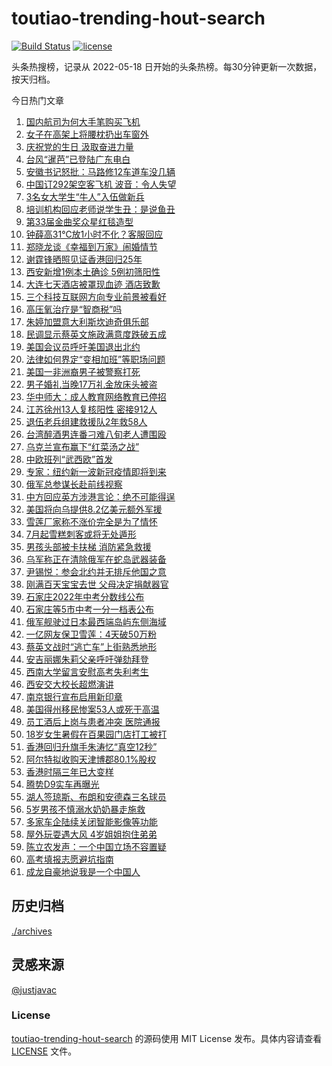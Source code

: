 <!--
 * @Author: WangLiShuai
 * @Date: 2022-05-17 14:08:06
 * @LastEditTime: 2022-05-18 14:51:18
 * @FilePath: \hot-search\toutiao-trending-hout-search\README.md
 * @Description:
-->

# toutiao-trending-hout-search

[![Build Status](https://github.com/justjavac/weibo-trending-hot-search/workflows/ci/badge.svg?branch=master)](https://github.com/wlswang/toutiao-trending-hout-search/actions) [![license](https://img.shields.io/github/license/wlswang/toutiao-trending-hout-search)](https://github.com/wlswang/toutiao-trending-hout-search/blob/master/LICENSE)

头条热搜榜，记录从 2022-05-18 日开始的头条热榜。每30分钟更新一次数据，按天归档。

今日热门文章

<!-- BEGIN -->
  <!-- 最后更新时间 Sun Jul 03 2022 02:39:29 GMT+0800 (China Standard Time) -->
  1. [国内航司为何大手笔购买飞机](https://www.toutiao.com/amos_land_page/?category_name=topic_innerflow&event_type=hot_board&log_pb=%7B%22category_name%22%3A%22topic_innerflow%22%2C%22cluster_type%22%3A%226%22%2C%22enter_from%22%3A%22click_category%22%2C%22entrance_hotspot%22%3A%22outside%22%2C%22event_type%22%3A%22hot_board%22%2C%22hot_board_cluster_id%22%3A%227115435873780367390%22%2C%22hot_board_impr_id%22%3A%2220220703004823010151205073083ACA0D%22%2C%22jump_page%22%3A%22hot_board_page%22%2C%22location%22%3A%22news_hot_card%22%2C%22page_location%22%3A%22hot_board_page%22%2C%22rank%22%3A%221%22%2C%22source%22%3A%22trending_tab%22%2C%22style_id%22%3A%2240132%22%2C%22title%22%3A%22%E5%9B%BD%E5%86%85%E8%88%AA%E5%8F%B8%E4%B8%BA%E4%BD%95%E5%A4%A7%E6%89%8B%E7%AC%94%E8%B4%AD%E4%B9%B0%E9%A3%9E%E6%9C%BA%22%7D&rank=1&style_id=40132&topic_id=7115435873780367390)
1. [女子在高架上将腰枕扔出车窗外](https://www.toutiao.com/amos_land_page/?category_name=topic_innerflow&event_type=hot_board&log_pb=%7B%22category_name%22%3A%22topic_innerflow%22%2C%22cluster_type%22%3A%228%22%2C%22enter_from%22%3A%22click_category%22%2C%22entrance_hotspot%22%3A%22outside%22%2C%22event_type%22%3A%22hot_board%22%2C%22hot_board_cluster_id%22%3A%227115031598130692107%22%2C%22hot_board_impr_id%22%3A%2220220703004823010151205073083ACA0D%22%2C%22jump_page%22%3A%22hot_board_page%22%2C%22location%22%3A%22news_hot_card%22%2C%22page_location%22%3A%22hot_board_page%22%2C%22rank%22%3A%228%22%2C%22source%22%3A%22trending_tab%22%2C%22style_id%22%3A%2240132%22%2C%22title%22%3A%22%E5%A5%B3%E5%AD%90%E5%9C%A8%E9%AB%98%E6%9E%B6%E4%B8%8A%E5%B0%86%E8%85%B0%E6%9E%95%E6%89%94%E5%87%BA%E8%BD%A6%E7%AA%97%E5%A4%96%22%7D&rank=8&style_id=40132&topic_id=7115031598130692107)
1. [庆祝党的生日 汲取奋进力量](https://www.toutiao.com/amos_land_page/?category_name=topic_innerflow&event_type=hot_board&log_pb=%7B%22category_name%22%3A%22topic_innerflow%22%2C%22cluster_type%22%3A%222%22%2C%22enter_from%22%3A%22click_category%22%2C%22entrance_hotspot%22%3A%22outside%22%2C%22event_type%22%3A%22hot_board%22%2C%22hot_board_cluster_id%22%3A%227115070550031990797%22%2C%22hot_board_impr_id%22%3A%2220220703004823010151205073083ACA0D%22%2C%22jump_page%22%3A%22hot_board_page%22%2C%22location%22%3A%22news_hot_card%22%2C%22page_location%22%3A%22hot_board_page%22%2C%22rank%22%3A%223%22%2C%22source%22%3A%22trending_tab%22%2C%22style_id%22%3A%2240132%22%2C%22title%22%3A%22%E5%BA%86%E7%A5%9D%E5%85%9A%E7%9A%84%E7%94%9F%E6%97%A5+%E6%B1%B2%E5%8F%96%E5%A5%8B%E8%BF%9B%E5%8A%9B%E9%87%8F%22%7D&rank=3&style_id=40132&topic_id=7115070550031990797)
1. [台风“暹芭”已登陆广东电白](https://www.toutiao.com/amos_land_page/?category_name=topic_innerflow&event_type=hot_board&log_pb=%7B%22category_name%22%3A%22topic_innerflow%22%2C%22cluster_type%22%3A%229%22%2C%22enter_from%22%3A%22click_category%22%2C%22entrance_hotspot%22%3A%22outside%22%2C%22event_type%22%3A%22hot_board%22%2C%22hot_board_cluster_id%22%3A%227114996712686649355%22%2C%22hot_board_impr_id%22%3A%2220220703004823010151205073083ACA0D%22%2C%22jump_page%22%3A%22hot_board_page%22%2C%22location%22%3A%22news_hot_card%22%2C%22page_location%22%3A%22hot_board_page%22%2C%22rank%22%3A%224%22%2C%22source%22%3A%22trending_tab%22%2C%22style_id%22%3A%2240132%22%2C%22title%22%3A%22%E5%8F%B0%E9%A3%8E%E2%80%9C%E6%9A%B9%E8%8A%AD%E2%80%9D%E5%B7%B2%E7%99%BB%E9%99%86%E5%B9%BF%E4%B8%9C%E7%94%B5%E7%99%BD%22%7D&rank=4&style_id=40132&topic_id=7114996712686649355)
1. [安徽书记怒批：马路修12车道车没几辆](https://www.toutiao.com/amos_land_page/?category_name=topic_innerflow&event_type=hot_board&log_pb=%7B%22category_name%22%3A%22topic_innerflow%22%2C%22cluster_type%22%3A%222%22%2C%22enter_from%22%3A%22click_category%22%2C%22entrance_hotspot%22%3A%22outside%22%2C%22event_type%22%3A%22hot_board%22%2C%22hot_board_cluster_id%22%3A%227114870216747683365%22%2C%22hot_board_impr_id%22%3A%2220220703004823010151205073083ACA0D%22%2C%22jump_page%22%3A%22hot_board_page%22%2C%22location%22%3A%22news_hot_card%22%2C%22page_location%22%3A%22hot_board_page%22%2C%22rank%22%3A%225%22%2C%22source%22%3A%22trending_tab%22%2C%22style_id%22%3A%2240132%22%2C%22title%22%3A%22%E5%AE%89%E5%BE%BD%E4%B9%A6%E8%AE%B0%E6%80%92%E6%89%B9%EF%BC%9A%E9%A9%AC%E8%B7%AF%E4%BF%AE12%E8%BD%A6%E9%81%93%E8%BD%A6%E6%B2%A1%E5%87%A0%E8%BE%86%22%7D&rank=5&style_id=40132&topic_id=7114870216747683365)
1. [中国订292架空客飞机 波音：令人失望](https://www.toutiao.com/amos_land_page/?category_name=topic_innerflow&event_type=hot_board&log_pb=%7B%22category_name%22%3A%22topic_innerflow%22%2C%22cluster_type%22%3A%222%22%2C%22enter_from%22%3A%22click_category%22%2C%22entrance_hotspot%22%3A%22outside%22%2C%22event_type%22%3A%22hot_board%22%2C%22hot_board_cluster_id%22%3A%227115409652086472745%22%2C%22hot_board_impr_id%22%3A%2220220703004823010151205073083ACA0D%22%2C%22jump_page%22%3A%22hot_board_page%22%2C%22location%22%3A%22news_hot_card%22%2C%22page_location%22%3A%22hot_board_page%22%2C%22rank%22%3A%226%22%2C%22source%22%3A%22trending_tab%22%2C%22style_id%22%3A%2240132%22%2C%22title%22%3A%22%E4%B8%AD%E5%9B%BD%E8%AE%A2292%E6%9E%B6%E7%A9%BA%E5%AE%A2%E9%A3%9E%E6%9C%BA+%E6%B3%A2%E9%9F%B3%EF%BC%9A%E4%BB%A4%E4%BA%BA%E5%A4%B1%E6%9C%9B%22%7D&rank=6&style_id=40132&topic_id=7115409652086472745)
1. [3名女大学生“牛人”入伍做新兵](https://www.toutiao.com/amos_land_page/?category_name=topic_innerflow&event_type=hot_board&log_pb=%7B%22category_name%22%3A%22topic_innerflow%22%2C%22cluster_type%22%3A%220%22%2C%22enter_from%22%3A%22click_category%22%2C%22entrance_hotspot%22%3A%22outside%22%2C%22event_type%22%3A%22hot_board%22%2C%22hot_board_cluster_id%22%3A%227115750741502853160%22%2C%22hot_board_impr_id%22%3A%2220220703004823010151205073083ACA0D%22%2C%22jump_page%22%3A%22hot_board_page%22%2C%22location%22%3A%22news_hot_card%22%2C%22page_location%22%3A%22hot_board_page%22%2C%22rank%22%3A%2216%22%2C%22source%22%3A%22trending_tab%22%2C%22style_id%22%3A%2240132%22%2C%22title%22%3A%223%E5%90%8D%E5%A5%B3%E5%A4%A7%E5%AD%A6%E7%94%9F%E2%80%9C%E7%89%9B%E4%BA%BA%E2%80%9D%E5%85%A5%E4%BC%8D%E5%81%9A%E6%96%B0%E5%85%B5%22%7D&rank=16&style_id=40132&topic_id=7115750741502853160)
1. [培训机构回应老师说学生丑：是说鱼丑](https://www.toutiao.com/amos_land_page/?category_name=topic_innerflow&event_type=hot_board&log_pb=%7B%22category_name%22%3A%22topic_innerflow%22%2C%22cluster_type%22%3A%221%22%2C%22enter_from%22%3A%22click_category%22%2C%22entrance_hotspot%22%3A%22outside%22%2C%22event_type%22%3A%22hot_board%22%2C%22hot_board_cluster_id%22%3A%227115590946602876928%22%2C%22hot_board_impr_id%22%3A%2220220703004823010151205073083ACA0D%22%2C%22jump_page%22%3A%22hot_board_page%22%2C%22location%22%3A%22news_hot_card%22%2C%22page_location%22%3A%22hot_board_page%22%2C%22rank%22%3A%2215%22%2C%22source%22%3A%22trending_tab%22%2C%22style_id%22%3A%2240132%22%2C%22title%22%3A%22%E5%9F%B9%E8%AE%AD%E6%9C%BA%E6%9E%84%E5%9B%9E%E5%BA%94%E8%80%81%E5%B8%88%E8%AF%B4%E5%AD%A6%E7%94%9F%E4%B8%91%EF%BC%9A%E6%98%AF%E8%AF%B4%E9%B1%BC%E4%B8%91%22%7D&rank=15&style_id=40132&topic_id=7115590946602876928)
1. [第33届金曲奖众星红毯造型](https://www.toutiao.com/amos_land_page/?category_name=topic_innerflow&event_type=hot_board&log_pb=%7B%22category_name%22%3A%22topic_innerflow%22%2C%22cluster_type%22%3A%224%22%2C%22enter_from%22%3A%22click_category%22%2C%22entrance_hotspot%22%3A%22outside%22%2C%22event_type%22%3A%22hot_board%22%2C%22hot_board_cluster_id%22%3A%227115745481841442846%22%2C%22hot_board_impr_id%22%3A%2220220703004823010151205073083ACA0D%22%2C%22jump_page%22%3A%22hot_board_page%22%2C%22location%22%3A%22news_hot_card%22%2C%22page_location%22%3A%22hot_board_page%22%2C%22rank%22%3A%2232%22%2C%22source%22%3A%22trending_tab%22%2C%22style_id%22%3A%2240132%22%2C%22title%22%3A%22%E7%AC%AC33%E5%B1%8A%E9%87%91%E6%9B%B2%E5%A5%96%E4%BC%97%E6%98%9F%E7%BA%A2%E6%AF%AF%E9%80%A0%E5%9E%8B%22%7D&rank=32&style_id=40132&topic_id=7115745481841442846)
1. [钟薛高31℃放1小时不化？客服回应](https://www.toutiao.com/amos_land_page/?category_name=topic_innerflow&event_type=hot_board&log_pb=%7B%22category_name%22%3A%22topic_innerflow%22%2C%22cluster_type%22%3A%228%22%2C%22enter_from%22%3A%22click_category%22%2C%22entrance_hotspot%22%3A%22outside%22%2C%22event_type%22%3A%22hot_board%22%2C%22hot_board_cluster_id%22%3A%227115422740785397801%22%2C%22hot_board_impr_id%22%3A%2220220703004823010151205073083ACA0D%22%2C%22jump_page%22%3A%22hot_board_page%22%2C%22location%22%3A%22news_hot_card%22%2C%22page_location%22%3A%22hot_board_page%22%2C%22rank%22%3A%229%22%2C%22source%22%3A%22trending_tab%22%2C%22style_id%22%3A%2240132%22%2C%22title%22%3A%22%E9%92%9F%E8%96%9B%E9%AB%9831%E2%84%83%E6%94%BE1%E5%B0%8F%E6%97%B6%E4%B8%8D%E5%8C%96%EF%BC%9F%E5%AE%A2%E6%9C%8D%E5%9B%9E%E5%BA%94%22%7D&rank=9&style_id=40132&topic_id=7115422740785397801)
1. [郑晓龙谈《幸福到万家》闹婚情节](https://www.toutiao.com/amos_land_page/?category_name=topic_innerflow&event_type=hot_board&log_pb=%7B%22category_name%22%3A%22topic_innerflow%22%2C%22cluster_type%22%3A%221%22%2C%22enter_from%22%3A%22click_category%22%2C%22entrance_hotspot%22%3A%22outside%22%2C%22event_type%22%3A%22hot_board%22%2C%22hot_board_cluster_id%22%3A%227114643242146221598%22%2C%22hot_board_impr_id%22%3A%2220220703004823010151205073083ACA0D%22%2C%22jump_page%22%3A%22hot_board_page%22%2C%22location%22%3A%22news_hot_card%22%2C%22page_location%22%3A%22hot_board_page%22%2C%22rank%22%3A%2211%22%2C%22source%22%3A%22trending_tab%22%2C%22style_id%22%3A%2240132%22%2C%22title%22%3A%22%E9%83%91%E6%99%93%E9%BE%99%E8%B0%88%E3%80%8A%E5%B9%B8%E7%A6%8F%E5%88%B0%E4%B8%87%E5%AE%B6%E3%80%8B%E9%97%B9%E5%A9%9A%E6%83%85%E8%8A%82%22%7D&rank=11&style_id=40132&topic_id=7114643242146221598)
1. [谢霆锋晒照见证香港回归25年](https://www.toutiao.com/amos_land_page/?category_name=topic_innerflow&event_type=hot_board&log_pb=%7B%22category_name%22%3A%22topic_innerflow%22%2C%22cluster_type%22%3A%222%22%2C%22enter_from%22%3A%22click_category%22%2C%22entrance_hotspot%22%3A%22outside%22%2C%22event_type%22%3A%22hot_board%22%2C%22hot_board_cluster_id%22%3A%227115230112261357604%22%2C%22hot_board_impr_id%22%3A%2220220703004823010151205073083ACA0D%22%2C%22jump_page%22%3A%22hot_board_page%22%2C%22location%22%3A%22news_hot_card%22%2C%22page_location%22%3A%22hot_board_page%22%2C%22rank%22%3A%2213%22%2C%22source%22%3A%22trending_tab%22%2C%22style_id%22%3A%2240132%22%2C%22title%22%3A%22%E8%B0%A2%E9%9C%86%E9%94%8B%E6%99%92%E7%85%A7%E8%A7%81%E8%AF%81%E9%A6%99%E6%B8%AF%E5%9B%9E%E5%BD%9225%E5%B9%B4%22%7D&rank=13&style_id=40132&topic_id=7115230112261357604)
1. [西安新增1例本土确诊 5例初筛阳性](https://www.toutiao.com/amos_land_page/?category_name=topic_innerflow&event_type=hot_board&log_pb=%7B%22category_name%22%3A%22topic_innerflow%22%2C%22cluster_type%22%3A%229%22%2C%22enter_from%22%3A%22click_category%22%2C%22entrance_hotspot%22%3A%22outside%22%2C%22event_type%22%3A%22hot_board%22%2C%22hot_board_cluster_id%22%3A%227115523691181506595%22%2C%22hot_board_impr_id%22%3A%2220220703004823010151205073083ACA0D%22%2C%22jump_page%22%3A%22hot_board_page%22%2C%22location%22%3A%22news_hot_card%22%2C%22page_location%22%3A%22hot_board_page%22%2C%22rank%22%3A%222%22%2C%22source%22%3A%22trending_tab%22%2C%22style_id%22%3A%2240132%22%2C%22title%22%3A%22%E8%A5%BF%E5%AE%89%E6%96%B0%E5%A2%9E1%E4%BE%8B%E6%9C%AC%E5%9C%9F%E7%A1%AE%E8%AF%8A+5%E4%BE%8B%E5%88%9D%E7%AD%9B%E9%98%B3%E6%80%A7%22%7D&rank=2&style_id=40132&topic_id=7115523691181506595)
1. [大连七天酒店被罩现血迹 酒店致歉](https://www.toutiao.com/amos_land_page/?category_name=topic_innerflow&event_type=hot_board&log_pb=%7B%22category_name%22%3A%22topic_innerflow%22%2C%22cluster_type%22%3A%228%22%2C%22enter_from%22%3A%22click_category%22%2C%22entrance_hotspot%22%3A%22outside%22%2C%22event_type%22%3A%22hot_board%22%2C%22hot_board_cluster_id%22%3A%227115613734764019715%22%2C%22hot_board_impr_id%22%3A%2220220703004823010151205073083ACA0D%22%2C%22jump_page%22%3A%22hot_board_page%22%2C%22location%22%3A%22news_hot_card%22%2C%22page_location%22%3A%22hot_board_page%22%2C%22rank%22%3A%2219%22%2C%22source%22%3A%22trending_tab%22%2C%22style_id%22%3A%2240132%22%2C%22title%22%3A%22%E5%A4%A7%E8%BF%9E%E4%B8%83%E5%A4%A9%E9%85%92%E5%BA%97%E8%A2%AB%E7%BD%A9%E7%8E%B0%E8%A1%80%E8%BF%B9+%E9%85%92%E5%BA%97%E8%87%B4%E6%AD%89%22%7D&rank=19&style_id=40132&topic_id=7115613734764019715)
1. [三个科技互联网方向专业前景被看好](https://www.toutiao.com/amos_land_page/?category_name=topic_innerflow&event_type=hot_board&log_pb=%7B%22category_name%22%3A%22topic_innerflow%22%2C%22cluster_type%22%3A%221%22%2C%22enter_from%22%3A%22click_category%22%2C%22entrance_hotspot%22%3A%22outside%22%2C%22event_type%22%3A%22hot_board%22%2C%22hot_board_cluster_id%22%3A%227114638439819103757%22%2C%22hot_board_impr_id%22%3A%2220220703004823010151205073083ACA0D%22%2C%22jump_page%22%3A%22hot_board_page%22%2C%22location%22%3A%22news_hot_card%22%2C%22page_location%22%3A%22hot_board_page%22%2C%22rank%22%3A%2220%22%2C%22source%22%3A%22trending_tab%22%2C%22style_id%22%3A%2240132%22%2C%22title%22%3A%22%E4%B8%89%E4%B8%AA%E7%A7%91%E6%8A%80%E4%BA%92%E8%81%94%E7%BD%91%E6%96%B9%E5%90%91%E4%B8%93%E4%B8%9A%E5%89%8D%E6%99%AF%E8%A2%AB%E7%9C%8B%E5%A5%BD%22%7D&rank=20&style_id=40132&topic_id=7114638439819103757)
1. [高压氧治疗是“智商税”吗](https://www.toutiao.com/amos_land_page/?category_name=topic_innerflow&event_type=hot_board&log_pb=%7B%22category_name%22%3A%22topic_innerflow%22%2C%22cluster_type%22%3A%220%22%2C%22enter_from%22%3A%22click_category%22%2C%22entrance_hotspot%22%3A%22outside%22%2C%22event_type%22%3A%22hot_board%22%2C%22hot_board_cluster_id%22%3A%227115046669275627535%22%2C%22hot_board_impr_id%22%3A%2220220703004823010151205073083ACA0D%22%2C%22jump_page%22%3A%22hot_board_page%22%2C%22location%22%3A%22news_hot_card%22%2C%22page_location%22%3A%22hot_board_page%22%2C%22rank%22%3A%2228%22%2C%22source%22%3A%22trending_tab%22%2C%22style_id%22%3A%2240132%22%2C%22title%22%3A%22%E9%AB%98%E5%8E%8B%E6%B0%A7%E6%B2%BB%E7%96%97%E6%98%AF%E2%80%9C%E6%99%BA%E5%95%86%E7%A8%8E%E2%80%9D%E5%90%97%22%7D&rank=28&style_id=40132&topic_id=7115046669275627535)
1. [朱婷加盟意大利斯坎迪奇俱乐部](https://www.toutiao.com/amos_land_page/?category_name=topic_innerflow&event_type=hot_board&log_pb=%7B%22category_name%22%3A%22topic_innerflow%22%2C%22cluster_type%22%3A%225%22%2C%22enter_from%22%3A%22click_category%22%2C%22entrance_hotspot%22%3A%22outside%22%2C%22event_type%22%3A%22hot_board%22%2C%22hot_board_cluster_id%22%3A%227115715255266709024%22%2C%22hot_board_impr_id%22%3A%2220220703004823010151205073083ACA0D%22%2C%22jump_page%22%3A%22hot_board_page%22%2C%22location%22%3A%22news_hot_card%22%2C%22page_location%22%3A%22hot_board_page%22%2C%22rank%22%3A%227%22%2C%22source%22%3A%22trending_tab%22%2C%22style_id%22%3A%2240132%22%2C%22title%22%3A%22%E6%9C%B1%E5%A9%B7%E5%8A%A0%E7%9B%9F%E6%84%8F%E5%A4%A7%E5%88%A9%E6%96%AF%E5%9D%8E%E8%BF%AA%E5%A5%87%E4%BF%B1%E4%B9%90%E9%83%A8%22%7D&rank=7&style_id=40132&topic_id=7115715255266709024)
1. [民调显示蔡英文施政满意度跌破五成](https://www.toutiao.com/amos_land_page/?category_name=topic_innerflow&event_type=hot_board&log_pb=%7B%22category_name%22%3A%22topic_innerflow%22%2C%22cluster_type%22%3A%226%22%2C%22enter_from%22%3A%22click_category%22%2C%22entrance_hotspot%22%3A%22outside%22%2C%22event_type%22%3A%22hot_board%22%2C%22hot_board_cluster_id%22%3A%227115580629231599616%22%2C%22hot_board_impr_id%22%3A%2220220703004823010151205073083ACA0D%22%2C%22jump_page%22%3A%22hot_board_page%22%2C%22location%22%3A%22news_hot_card%22%2C%22page_location%22%3A%22hot_board_page%22%2C%22rank%22%3A%2217%22%2C%22source%22%3A%22trending_tab%22%2C%22style_id%22%3A%2240132%22%2C%22title%22%3A%22%E6%B0%91%E8%B0%83%E6%98%BE%E7%A4%BA%E8%94%A1%E8%8B%B1%E6%96%87%E6%96%BD%E6%94%BF%E6%BB%A1%E6%84%8F%E5%BA%A6%E8%B7%8C%E7%A0%B4%E4%BA%94%E6%88%90%22%7D&rank=17&style_id=40132&topic_id=7115580629231599616)
1. [美国会议员呼吁美国退出北约](https://www.toutiao.com/amos_land_page/?category_name=topic_innerflow&event_type=hot_board&log_pb=%7B%22category_name%22%3A%22topic_innerflow%22%2C%22cluster_type%22%3A%220%22%2C%22enter_from%22%3A%22click_category%22%2C%22entrance_hotspot%22%3A%22outside%22%2C%22event_type%22%3A%22hot_board%22%2C%22hot_board_cluster_id%22%3A%227115323509831630848%22%2C%22hot_board_impr_id%22%3A%2220220703004823010151205073083ACA0D%22%2C%22jump_page%22%3A%22hot_board_page%22%2C%22location%22%3A%22news_hot_card%22%2C%22page_location%22%3A%22hot_board_page%22%2C%22rank%22%3A%2218%22%2C%22source%22%3A%22trending_tab%22%2C%22style_id%22%3A%2240132%22%2C%22title%22%3A%22%E7%BE%8E%E5%9B%BD%E4%BC%9A%E8%AE%AE%E5%91%98%E5%91%BC%E5%90%81%E7%BE%8E%E5%9B%BD%E9%80%80%E5%87%BA%E5%8C%97%E7%BA%A6%22%7D&rank=18&style_id=40132&topic_id=7115323509831630848)
1. [法律如何界定“变相加班”等职场问题](https://www.toutiao.com/amos_land_page/?category_name=topic_innerflow&event_type=hot_board&log_pb=%7B%22category_name%22%3A%22topic_innerflow%22%2C%22cluster_type%22%3A%221%22%2C%22enter_from%22%3A%22click_category%22%2C%22entrance_hotspot%22%3A%22outside%22%2C%22event_type%22%3A%22hot_board%22%2C%22hot_board_cluster_id%22%3A%227114906762049768968%22%2C%22hot_board_impr_id%22%3A%2220220703004823010151205073083ACA0D%22%2C%22jump_page%22%3A%22hot_board_page%22%2C%22location%22%3A%22news_hot_card%22%2C%22page_location%22%3A%22hot_board_page%22%2C%22rank%22%3A%2225%22%2C%22source%22%3A%22trending_tab%22%2C%22style_id%22%3A%2240132%22%2C%22title%22%3A%22%E6%B3%95%E5%BE%8B%E5%A6%82%E4%BD%95%E7%95%8C%E5%AE%9A%E2%80%9C%E5%8F%98%E7%9B%B8%E5%8A%A0%E7%8F%AD%E2%80%9D%E7%AD%89%E8%81%8C%E5%9C%BA%E9%97%AE%E9%A2%98%22%7D&rank=25&style_id=40132&topic_id=7114906762049768968)
1. [美国一非洲裔男子被警察打死](https://www.toutiao.com/amos_land_page/?category_name=topic_innerflow&event_type=hot_board&log_pb=%7B%22category_name%22%3A%22topic_innerflow%22%2C%22cluster_type%22%3A%226%22%2C%22enter_from%22%3A%22click_category%22%2C%22entrance_hotspot%22%3A%22outside%22%2C%22event_type%22%3A%22hot_board%22%2C%22hot_board_cluster_id%22%3A%227115731848625389580%22%2C%22hot_board_impr_id%22%3A%2220220703004823010151205073083ACA0D%22%2C%22jump_page%22%3A%22hot_board_page%22%2C%22location%22%3A%22news_hot_card%22%2C%22page_location%22%3A%22hot_board_page%22%2C%22rank%22%3A%2226%22%2C%22source%22%3A%22trending_tab%22%2C%22style_id%22%3A%2240132%22%2C%22title%22%3A%22%E7%BE%8E%E5%9B%BD%E4%B8%80%E9%9D%9E%E6%B4%B2%E8%A3%94%E7%94%B7%E5%AD%90%E8%A2%AB%E8%AD%A6%E5%AF%9F%E6%89%93%E6%AD%BB%22%7D&rank=26&style_id=40132&topic_id=7115731848625389580)
1. [男子婚礼当晚17万礼金放床头被盗](https://www.toutiao.com/amos_land_page/?category_name=topic_innerflow&event_type=hot_board&log_pb=%7B%22category_name%22%3A%22topic_innerflow%22%2C%22cluster_type%22%3A%228%22%2C%22enter_from%22%3A%22click_category%22%2C%22entrance_hotspot%22%3A%22outside%22%2C%22event_type%22%3A%22hot_board%22%2C%22hot_board_cluster_id%22%3A%227115562863325872142%22%2C%22hot_board_impr_id%22%3A%2220220703004823010151205073083ACA0D%22%2C%22jump_page%22%3A%22hot_board_page%22%2C%22location%22%3A%22news_hot_card%22%2C%22page_location%22%3A%22hot_board_page%22%2C%22rank%22%3A%2221%22%2C%22source%22%3A%22trending_tab%22%2C%22style_id%22%3A%2240132%22%2C%22title%22%3A%22%E7%94%B7%E5%AD%90%E5%A9%9A%E7%A4%BC%E5%BD%93%E6%99%9A17%E4%B8%87%E7%A4%BC%E9%87%91%E6%94%BE%E5%BA%8A%E5%A4%B4%E8%A2%AB%E7%9B%97%22%7D&rank=21&style_id=40132&topic_id=7115562863325872142)
1. [华中师大：成人教育网络教育已停招](https://www.toutiao.com/amos_land_page/?category_name=topic_innerflow&event_type=hot_board&log_pb=%7B%22category_name%22%3A%22topic_innerflow%22%2C%22cluster_type%22%3A%220%22%2C%22enter_from%22%3A%22click_category%22%2C%22entrance_hotspot%22%3A%22outside%22%2C%22event_type%22%3A%22hot_board%22%2C%22hot_board_cluster_id%22%3A%227115725632956268584%22%2C%22hot_board_impr_id%22%3A%2220220703004823010151205073083ACA0D%22%2C%22jump_page%22%3A%22hot_board_page%22%2C%22location%22%3A%22news_hot_card%22%2C%22page_location%22%3A%22hot_board_page%22%2C%22rank%22%3A%2222%22%2C%22source%22%3A%22trending_tab%22%2C%22style_id%22%3A%2240132%22%2C%22title%22%3A%22%E5%8D%8E%E4%B8%AD%E5%B8%88%E5%A4%A7%EF%BC%9A%E6%88%90%E4%BA%BA%E6%95%99%E8%82%B2%E7%BD%91%E7%BB%9C%E6%95%99%E8%82%B2%E5%B7%B2%E5%81%9C%E6%8B%9B%22%7D&rank=22&style_id=40132&topic_id=7115725632956268584)
1. [江苏徐州13人复核阳性 密接912人](https://www.toutiao.com/amos_land_page/?category_name=topic_innerflow&event_type=hot_board&log_pb=%7B%22category_name%22%3A%22topic_innerflow%22%2C%22cluster_type%22%3A%229%22%2C%22enter_from%22%3A%22click_category%22%2C%22entrance_hotspot%22%3A%22outside%22%2C%22event_type%22%3A%22hot_board%22%2C%22hot_board_cluster_id%22%3A%227115709415742767111%22%2C%22hot_board_impr_id%22%3A%2220220703004823010151205073083ACA0D%22%2C%22jump_page%22%3A%22hot_board_page%22%2C%22location%22%3A%22news_hot_card%22%2C%22page_location%22%3A%22hot_board_page%22%2C%22rank%22%3A%2223%22%2C%22source%22%3A%22trending_tab%22%2C%22style_id%22%3A%2240132%22%2C%22title%22%3A%22%E6%B1%9F%E8%8B%8F%E5%BE%90%E5%B7%9E13%E4%BA%BA%E5%A4%8D%E6%A0%B8%E9%98%B3%E6%80%A7+%E5%AF%86%E6%8E%A5912%E4%BA%BA%22%7D&rank=23&style_id=40132&topic_id=7115709415742767111)
1. [退伍老兵组建救援队2年救58人](https://www.toutiao.com/amos_land_page/?category_name=topic_innerflow&event_type=hot_board&log_pb=%7B%22category_name%22%3A%22topic_innerflow%22%2C%22cluster_type%22%3A%221%22%2C%22enter_from%22%3A%22click_category%22%2C%22entrance_hotspot%22%3A%22outside%22%2C%22event_type%22%3A%22hot_board%22%2C%22hot_board_cluster_id%22%3A%227114638439819136525%22%2C%22hot_board_impr_id%22%3A%2220220703004823010151205073083ACA0D%22%2C%22jump_page%22%3A%22hot_board_page%22%2C%22location%22%3A%22news_hot_card%22%2C%22page_location%22%3A%22hot_board_page%22%2C%22rank%22%3A%2230%22%2C%22source%22%3A%22trending_tab%22%2C%22style_id%22%3A%2240132%22%2C%22title%22%3A%22%E9%80%80%E4%BC%8D%E8%80%81%E5%85%B5%E7%BB%84%E5%BB%BA%E6%95%91%E6%8F%B4%E9%98%9F2%E5%B9%B4%E6%95%9158%E4%BA%BA%22%7D&rank=30&style_id=40132&topic_id=7114638439819136525)
1. [台湾醉酒男连番刁难八旬老人遭围殴](https://www.toutiao.com/amos_land_page/?category_name=topic_innerflow&event_type=hot_board&log_pb=%7B%22category_name%22%3A%22topic_innerflow%22%2C%22cluster_type%22%3A%220%22%2C%22enter_from%22%3A%22click_category%22%2C%22entrance_hotspot%22%3A%22outside%22%2C%22event_type%22%3A%22hot_board%22%2C%22hot_board_cluster_id%22%3A%227115592061985751044%22%2C%22hot_board_impr_id%22%3A%2220220703004823010151205073083ACA0D%22%2C%22jump_page%22%3A%22hot_board_page%22%2C%22location%22%3A%22news_hot_card%22%2C%22page_location%22%3A%22hot_board_page%22%2C%22rank%22%3A%2231%22%2C%22source%22%3A%22trending_tab%22%2C%22style_id%22%3A%2240132%22%2C%22title%22%3A%22%E5%8F%B0%E6%B9%BE%E9%86%89%E9%85%92%E7%94%B7%E8%BF%9E%E7%95%AA%E5%88%81%E9%9A%BE%E5%85%AB%E6%97%AC%E8%80%81%E4%BA%BA%E9%81%AD%E5%9B%B4%E6%AE%B4%22%7D&rank=31&style_id=40132&topic_id=7115592061985751044)
1. [乌克兰宣布赢下“红菜汤之战”](https://www.toutiao.com/amos_land_page/?category_name=topic_innerflow&event_type=hot_board&log_pb=%7B%22category_name%22%3A%22topic_innerflow%22%2C%22cluster_type%22%3A%226%22%2C%22enter_from%22%3A%22click_category%22%2C%22entrance_hotspot%22%3A%22outside%22%2C%22event_type%22%3A%22hot_board%22%2C%22hot_board_cluster_id%22%3A%227115741573903892520%22%2C%22hot_board_impr_id%22%3A%2220220703004823010151205073083ACA0D%22%2C%22jump_page%22%3A%22hot_board_page%22%2C%22location%22%3A%22news_hot_card%22%2C%22page_location%22%3A%22hot_board_page%22%2C%22rank%22%3A%2210%22%2C%22source%22%3A%22trending_tab%22%2C%22style_id%22%3A%2240132%22%2C%22title%22%3A%22%E4%B9%8C%E5%85%8B%E5%85%B0%E5%AE%A3%E5%B8%83%E8%B5%A2%E4%B8%8B%E2%80%9C%E7%BA%A2%E8%8F%9C%E6%B1%A4%E4%B9%8B%E6%88%98%E2%80%9D%22%7D&rank=10&style_id=40132&topic_id=7115741573903892520)
1. [中欧班列“武西欧”首发](https://www.toutiao.com/amos_land_page/?category_name=topic_innerflow&event_type=hot_board&log_pb=%7B%22category_name%22%3A%22topic_innerflow%22%2C%22cluster_type%22%3A%226%22%2C%22enter_from%22%3A%22click_category%22%2C%22entrance_hotspot%22%3A%22outside%22%2C%22event_type%22%3A%22hot_board%22%2C%22hot_board_cluster_id%22%3A%227115655269861818381%22%2C%22hot_board_impr_id%22%3A%222022070302392801021010501225B5A18A%22%2C%22jump_page%22%3A%22hot_board_page%22%2C%22location%22%3A%22news_hot_card%22%2C%22page_location%22%3A%22hot_board_page%22%2C%22rank%22%3A%2228%22%2C%22source%22%3A%22trending_tab%22%2C%22style_id%22%3A%2240132%22%2C%22title%22%3A%22%E4%B8%AD%E6%AC%A7%E7%8F%AD%E5%88%97%E2%80%9C%E6%AD%A6%E8%A5%BF%E6%AC%A7%E2%80%9D%E9%A6%96%E5%8F%91%22%7D&rank=28&style_id=40132&topic_id=7115655269861818381)
1. [专家：纽约新一波新冠疫情即将到来](https://www.toutiao.com/amos_land_page/?category_name=topic_innerflow&event_type=hot_board&log_pb=%7B%22category_name%22%3A%22topic_innerflow%22%2C%22cluster_type%22%3A%226%22%2C%22enter_from%22%3A%22click_category%22%2C%22entrance_hotspot%22%3A%22outside%22%2C%22event_type%22%3A%22hot_board%22%2C%22hot_board_cluster_id%22%3A%227115446307275145251%22%2C%22hot_board_impr_id%22%3A%2220220703004823010151205073083ACA0D%22%2C%22jump_page%22%3A%22hot_board_page%22%2C%22location%22%3A%22news_hot_card%22%2C%22page_location%22%3A%22hot_board_page%22%2C%22rank%22%3A%2238%22%2C%22source%22%3A%22trending_tab%22%2C%22style_id%22%3A%2240132%22%2C%22title%22%3A%22%E4%B8%93%E5%AE%B6%EF%BC%9A%E7%BA%BD%E7%BA%A6%E6%96%B0%E4%B8%80%E6%B3%A2%E6%96%B0%E5%86%A0%E7%96%AB%E6%83%85%E5%8D%B3%E5%B0%86%E5%88%B0%E6%9D%A5%22%7D&rank=38&style_id=40132&topic_id=7115446307275145251)
1. [俄军总参谋长赴前线视察](https://www.toutiao.com/amos_land_page/?category_name=topic_innerflow&event_type=hot_board&log_pb=%7B%22category_name%22%3A%22topic_innerflow%22%2C%22cluster_type%22%3A%226%22%2C%22enter_from%22%3A%22click_category%22%2C%22entrance_hotspot%22%3A%22outside%22%2C%22event_type%22%3A%22hot_board%22%2C%22hot_board_cluster_id%22%3A%227115416115462799375%22%2C%22hot_board_impr_id%22%3A%2220220703004823010151205073083ACA0D%22%2C%22jump_page%22%3A%22hot_board_page%22%2C%22location%22%3A%22news_hot_card%22%2C%22page_location%22%3A%22hot_board_page%22%2C%22rank%22%3A%2235%22%2C%22source%22%3A%22trending_tab%22%2C%22style_id%22%3A%2240132%22%2C%22title%22%3A%22%E4%BF%84%E5%86%9B%E6%80%BB%E5%8F%82%E8%B0%8B%E9%95%BF%E8%B5%B4%E5%89%8D%E7%BA%BF%E8%A7%86%E5%AF%9F%22%7D&rank=35&style_id=40132&topic_id=7115416115462799375)
1. [中方回应英方涉港言论：绝不可能得逞](https://www.toutiao.com/amos_land_page/?category_name=topic_innerflow&event_type=hot_board&log_pb=%7B%22category_name%22%3A%22topic_innerflow%22%2C%22cluster_type%22%3A%220%22%2C%22enter_from%22%3A%22click_category%22%2C%22entrance_hotspot%22%3A%22outside%22%2C%22event_type%22%3A%22hot_board%22%2C%22hot_board_cluster_id%22%3A%227115643312815489028%22%2C%22hot_board_impr_id%22%3A%2220220703004823010151205073083ACA0D%22%2C%22jump_page%22%3A%22hot_board_page%22%2C%22location%22%3A%22news_hot_card%22%2C%22page_location%22%3A%22hot_board_page%22%2C%22rank%22%3A%2236%22%2C%22source%22%3A%22trending_tab%22%2C%22style_id%22%3A%2240132%22%2C%22title%22%3A%22%E4%B8%AD%E6%96%B9%E5%9B%9E%E5%BA%94%E8%8B%B1%E6%96%B9%E6%B6%89%E6%B8%AF%E8%A8%80%E8%AE%BA%EF%BC%9A%E7%BB%9D%E4%B8%8D%E5%8F%AF%E8%83%BD%E5%BE%97%E9%80%9E%22%7D&rank=36&style_id=40132&topic_id=7115643312815489028)
1. [美国将向乌提供8.2亿美元额外军援](https://www.toutiao.com/amos_land_page/?category_name=topic_innerflow&event_type=hot_board&log_pb=%7B%22category_name%22%3A%22topic_innerflow%22%2C%22cluster_type%22%3A%220%22%2C%22enter_from%22%3A%22click_category%22%2C%22entrance_hotspot%22%3A%22outside%22%2C%22event_type%22%3A%22hot_board%22%2C%22hot_board_cluster_id%22%3A%227115601097074573312%22%2C%22hot_board_impr_id%22%3A%222022070302392801021010501225B5A18A%22%2C%22jump_page%22%3A%22hot_board_page%22%2C%22location%22%3A%22news_hot_card%22%2C%22page_location%22%3A%22hot_board_page%22%2C%22rank%22%3A%2232%22%2C%22source%22%3A%22trending_tab%22%2C%22style_id%22%3A%2240132%22%2C%22title%22%3A%22%E7%BE%8E%E5%9B%BD%E5%B0%86%E5%90%91%E4%B9%8C%E6%8F%90%E4%BE%9B8.2%E4%BA%BF%E7%BE%8E%E5%85%83%E9%A2%9D%E5%A4%96%E5%86%9B%E6%8F%B4%22%7D&rank=32&style_id=40132&topic_id=7115601097074573312)
1. [雪莲厂家称不涨价完全是为了情怀](https://www.toutiao.com/amos_land_page/?category_name=topic_innerflow&event_type=hot_board&log_pb=%7B%22category_name%22%3A%22topic_innerflow%22%2C%22cluster_type%22%3A%224%22%2C%22enter_from%22%3A%22click_category%22%2C%22entrance_hotspot%22%3A%22outside%22%2C%22event_type%22%3A%22hot_board%22%2C%22hot_board_cluster_id%22%3A%227115568138376183815%22%2C%22hot_board_impr_id%22%3A%2220220703004823010151205073083ACA0D%22%2C%22jump_page%22%3A%22hot_board_page%22%2C%22location%22%3A%22news_hot_card%22%2C%22page_location%22%3A%22hot_board_page%22%2C%22rank%22%3A%2237%22%2C%22source%22%3A%22trending_tab%22%2C%22style_id%22%3A%2240132%22%2C%22title%22%3A%22%E9%9B%AA%E8%8E%B2%E5%8E%82%E5%AE%B6%E7%A7%B0%E4%B8%8D%E6%B6%A8%E4%BB%B7%E5%AE%8C%E5%85%A8%E6%98%AF%E4%B8%BA%E4%BA%86%E6%83%85%E6%80%80%22%7D&rank=37&style_id=40132&topic_id=7115568138376183815)
1. [7月起雪糕刺客或将无处遁形](https://www.toutiao.com/amos_land_page/?category_name=topic_innerflow&event_type=hot_board&log_pb=%7B%22category_name%22%3A%22topic_innerflow%22%2C%22cluster_type%22%3A%222%22%2C%22enter_from%22%3A%22click_category%22%2C%22entrance_hotspot%22%3A%22outside%22%2C%22event_type%22%3A%22hot_board%22%2C%22hot_board_cluster_id%22%3A%227114618760270581285%22%2C%22hot_board_impr_id%22%3A%2220220703004823010151205073083ACA0D%22%2C%22jump_page%22%3A%22hot_board_page%22%2C%22location%22%3A%22news_hot_card%22%2C%22page_location%22%3A%22hot_board_page%22%2C%22rank%22%3A%2241%22%2C%22source%22%3A%22trending_tab%22%2C%22style_id%22%3A%2240132%22%2C%22title%22%3A%227%E6%9C%88%E8%B5%B7%E9%9B%AA%E7%B3%95%E5%88%BA%E5%AE%A2%E6%88%96%E5%B0%86%E6%97%A0%E5%A4%84%E9%81%81%E5%BD%A2%22%7D&rank=41&style_id=40132&topic_id=7114618760270581285)
1. [男孩头部被卡扶梯 消防紧急救援](https://www.toutiao.com/amos_land_page/?category_name=topic_innerflow&event_type=hot_board&log_pb=%7B%22category_name%22%3A%22topic_innerflow%22%2C%22cluster_type%22%3A%228%22%2C%22enter_from%22%3A%22click_category%22%2C%22entrance_hotspot%22%3A%22outside%22%2C%22event_type%22%3A%22hot_board%22%2C%22hot_board_cluster_id%22%3A%227115194189742080036%22%2C%22hot_board_impr_id%22%3A%2220220703004823010151205073083ACA0D%22%2C%22jump_page%22%3A%22hot_board_page%22%2C%22location%22%3A%22news_hot_card%22%2C%22page_location%22%3A%22hot_board_page%22%2C%22rank%22%3A%2233%22%2C%22source%22%3A%22trending_tab%22%2C%22style_id%22%3A%2240132%22%2C%22title%22%3A%22%E7%94%B7%E5%AD%A9%E5%A4%B4%E9%83%A8%E8%A2%AB%E5%8D%A1%E6%89%B6%E6%A2%AF+%E6%B6%88%E9%98%B2%E7%B4%A7%E6%80%A5%E6%95%91%E6%8F%B4%22%7D&rank=33&style_id=40132&topic_id=7115194189742080036)
1. [乌军称正在清除俄军在蛇岛武器装备](https://www.toutiao.com/amos_land_page/?category_name=topic_innerflow&event_type=hot_board&log_pb=%7B%22category_name%22%3A%22topic_innerflow%22%2C%22cluster_type%22%3A%226%22%2C%22enter_from%22%3A%22click_category%22%2C%22entrance_hotspot%22%3A%22outside%22%2C%22event_type%22%3A%22hot_board%22%2C%22hot_board_cluster_id%22%3A%227115331870421680131%22%2C%22hot_board_impr_id%22%3A%2220220703004823010151205073083ACA0D%22%2C%22jump_page%22%3A%22hot_board_page%22%2C%22location%22%3A%22news_hot_card%22%2C%22page_location%22%3A%22hot_board_page%22%2C%22rank%22%3A%2242%22%2C%22source%22%3A%22trending_tab%22%2C%22style_id%22%3A%2240132%22%2C%22title%22%3A%22%E4%B9%8C%E5%86%9B%E7%A7%B0%E6%AD%A3%E5%9C%A8%E6%B8%85%E9%99%A4%E4%BF%84%E5%86%9B%E5%9C%A8%E8%9B%87%E5%B2%9B%E6%AD%A6%E5%99%A8%E8%A3%85%E5%A4%87%22%7D&rank=42&style_id=40132&topic_id=7115331870421680131)
1. [尹锡悦：参会北约并无排斥他国之意](https://www.toutiao.com/amos_land_page/?category_name=topic_innerflow&event_type=hot_board&log_pb=%7B%22category_name%22%3A%22topic_innerflow%22%2C%22cluster_type%22%3A%226%22%2C%22enter_from%22%3A%22click_category%22%2C%22entrance_hotspot%22%3A%22outside%22%2C%22event_type%22%3A%22hot_board%22%2C%22hot_board_cluster_id%22%3A%227115288852847132713%22%2C%22hot_board_impr_id%22%3A%2220220703004823010151205073083ACA0D%22%2C%22jump_page%22%3A%22hot_board_page%22%2C%22location%22%3A%22news_hot_card%22%2C%22page_location%22%3A%22hot_board_page%22%2C%22rank%22%3A%2239%22%2C%22source%22%3A%22trending_tab%22%2C%22style_id%22%3A%2240132%22%2C%22title%22%3A%22%E5%B0%B9%E9%94%A1%E6%82%A6%EF%BC%9A%E5%8F%82%E4%BC%9A%E5%8C%97%E7%BA%A6%E5%B9%B6%E6%97%A0%E6%8E%92%E6%96%A5%E4%BB%96%E5%9B%BD%E4%B9%8B%E6%84%8F%22%7D&rank=39&style_id=40132&topic_id=7115288852847132713)
1. [刚满百天宝宝去世 父母决定捐献器官](https://www.toutiao.com/amos_land_page/?category_name=topic_innerflow&event_type=hot_board&log_pb=%7B%22category_name%22%3A%22topic_innerflow%22%2C%22cluster_type%22%3A%220%22%2C%22enter_from%22%3A%22click_category%22%2C%22entrance_hotspot%22%3A%22outside%22%2C%22event_type%22%3A%22hot_board%22%2C%22hot_board_cluster_id%22%3A%227115011489857011726%22%2C%22hot_board_impr_id%22%3A%2220220703004823010151205073083ACA0D%22%2C%22jump_page%22%3A%22hot_board_page%22%2C%22location%22%3A%22news_hot_card%22%2C%22page_location%22%3A%22hot_board_page%22%2C%22rank%22%3A%2224%22%2C%22source%22%3A%22trending_tab%22%2C%22style_id%22%3A%2240132%22%2C%22title%22%3A%22%E5%88%9A%E6%BB%A1%E7%99%BE%E5%A4%A9%E5%AE%9D%E5%AE%9D%E5%8E%BB%E4%B8%96+%E7%88%B6%E6%AF%8D%E5%86%B3%E5%AE%9A%E6%8D%90%E7%8C%AE%E5%99%A8%E5%AE%98%22%7D&rank=24&style_id=40132&topic_id=7115011489857011726)
1. [石家庄2022年中考分数线公布](https://www.toutiao.com/amos_land_page/?category_name=topic_innerflow&event_type=hot_board&log_pb=%7B%22category_name%22%3A%22topic_innerflow%22%2C%22cluster_type%22%3A%226%22%2C%22enter_from%22%3A%22click_category%22%2C%22entrance_hotspot%22%3A%22outside%22%2C%22event_type%22%3A%22hot_board%22%2C%22hot_board_cluster_id%22%3A%227115565316867899399%22%2C%22hot_board_impr_id%22%3A%222022070301342601014203302916F45328%22%2C%22jump_page%22%3A%22hot_board_page%22%2C%22location%22%3A%22news_hot_card%22%2C%22page_location%22%3A%22hot_board_page%22%2C%22rank%22%3A%2243%22%2C%22source%22%3A%22trending_tab%22%2C%22style_id%22%3A%2240132%22%2C%22title%22%3A%22%E7%9F%B3%E5%AE%B6%E5%BA%842022%E5%B9%B4%E4%B8%AD%E8%80%83%E5%88%86%E6%95%B0%E7%BA%BF%E5%85%AC%E5%B8%83%22%7D&rank=43&style_id=40132&topic_id=7115565316867899399)
1. [石家庄等5市中考一分一档表公布](https://www.toutiao.com/amos_land_page/?category_name=topic_innerflow&event_type=hot_board&log_pb=%7B%22category_name%22%3A%22topic_innerflow%22%2C%22cluster_type%22%3A%226%22%2C%22enter_from%22%3A%22click_category%22%2C%22entrance_hotspot%22%3A%22outside%22%2C%22event_type%22%3A%22hot_board%22%2C%22hot_board_cluster_id%22%3A%227115672311583211561%22%2C%22hot_board_impr_id%22%3A%222022070301342601014203302916F45328%22%2C%22jump_page%22%3A%22hot_board_page%22%2C%22location%22%3A%22news_hot_card%22%2C%22page_location%22%3A%22hot_board_page%22%2C%22rank%22%3A%2241%22%2C%22source%22%3A%22trending_tab%22%2C%22style_id%22%3A%2240132%22%2C%22title%22%3A%22%E7%9F%B3%E5%AE%B6%E5%BA%84%E7%AD%895%E5%B8%82%E4%B8%AD%E8%80%83%E4%B8%80%E5%88%86%E4%B8%80%E6%A1%A3%E8%A1%A8%E5%85%AC%E5%B8%83%22%7D&rank=41&style_id=40132&topic_id=7115672311583211561)
1. [俄军舰驶过日本最西端岛屿东侧海域](https://www.toutiao.com/amos_land_page/?category_name=topic_innerflow&event_type=hot_board&log_pb=%7B%22category_name%22%3A%22topic_innerflow%22%2C%22cluster_type%22%3A%226%22%2C%22enter_from%22%3A%22click_category%22%2C%22entrance_hotspot%22%3A%22outside%22%2C%22event_type%22%3A%22hot_board%22%2C%22hot_board_cluster_id%22%3A%227115701641139093504%22%2C%22hot_board_impr_id%22%3A%222022070301342601014203302916F45328%22%2C%22jump_page%22%3A%22hot_board_page%22%2C%22location%22%3A%22news_hot_card%22%2C%22page_location%22%3A%22hot_board_page%22%2C%22rank%22%3A%2250%22%2C%22source%22%3A%22trending_tab%22%2C%22style_id%22%3A%2240132%22%2C%22title%22%3A%22%E4%BF%84%E5%86%9B%E8%88%B0%E9%A9%B6%E8%BF%87%E6%97%A5%E6%9C%AC%E6%9C%80%E8%A5%BF%E7%AB%AF%E5%B2%9B%E5%B1%BF%E4%B8%9C%E4%BE%A7%E6%B5%B7%E5%9F%9F%22%7D&rank=50&style_id=40132&topic_id=7115701641139093504)
1. [一亿网友保卫雪莲：4天破50万粉](https://www.toutiao.com/amos_land_page/?category_name=topic_innerflow&event_type=hot_board&log_pb=%7B%22category_name%22%3A%22topic_innerflow%22%2C%22cluster_type%22%3A%222%22%2C%22enter_from%22%3A%22click_category%22%2C%22entrance_hotspot%22%3A%22outside%22%2C%22event_type%22%3A%22hot_board%22%2C%22hot_board_cluster_id%22%3A%227114930135911894535%22%2C%22hot_board_impr_id%22%3A%2220220703004823010151205073083ACA0D%22%2C%22jump_page%22%3A%22hot_board_page%22%2C%22location%22%3A%22news_hot_card%22%2C%22page_location%22%3A%22hot_board_page%22%2C%22rank%22%3A%2227%22%2C%22source%22%3A%22trending_tab%22%2C%22style_id%22%3A%2240132%22%2C%22title%22%3A%22%E4%B8%80%E4%BA%BF%E7%BD%91%E5%8F%8B%E4%BF%9D%E5%8D%AB%E9%9B%AA%E8%8E%B2%EF%BC%9A4%E5%A4%A9%E7%A0%B450%E4%B8%87%E7%B2%89%22%7D&rank=27&style_id=40132&topic_id=7114930135911894535)
1. [蔡英文战时“逃亡车”上街熟悉地形](https://www.toutiao.com/amos_land_page/?category_name=topic_innerflow&event_type=hot_board&log_pb=%7B%22category_name%22%3A%22topic_innerflow%22%2C%22cluster_type%22%3A%228%22%2C%22enter_from%22%3A%22click_category%22%2C%22entrance_hotspot%22%3A%22outside%22%2C%22event_type%22%3A%22hot_board%22%2C%22hot_board_cluster_id%22%3A%227115017773952008192%22%2C%22hot_board_impr_id%22%3A%222022070302392801021010501225B5A18A%22%2C%22jump_page%22%3A%22hot_board_page%22%2C%22location%22%3A%22news_hot_card%22%2C%22page_location%22%3A%22hot_board_page%22%2C%22rank%22%3A%2243%22%2C%22source%22%3A%22trending_tab%22%2C%22style_id%22%3A%2240132%22%2C%22title%22%3A%22%E8%94%A1%E8%8B%B1%E6%96%87%E6%88%98%E6%97%B6%E2%80%9C%E9%80%83%E4%BA%A1%E8%BD%A6%E2%80%9D%E4%B8%8A%E8%A1%97%E7%86%9F%E6%82%89%E5%9C%B0%E5%BD%A2%22%7D&rank=43&style_id=40132&topic_id=7115017773952008192)
1. [安吉丽娜朱莉父亲呼吁弹劾拜登](https://www.toutiao.com/amos_land_page/?category_name=topic_innerflow&event_type=hot_board&log_pb=%7B%22category_name%22%3A%22topic_innerflow%22%2C%22cluster_type%22%3A%226%22%2C%22enter_from%22%3A%22click_category%22%2C%22entrance_hotspot%22%3A%22outside%22%2C%22event_type%22%3A%22hot_board%22%2C%22hot_board_cluster_id%22%3A%227115726717653614596%22%2C%22hot_board_impr_id%22%3A%222022070302392801021010501225B5A18A%22%2C%22jump_page%22%3A%22hot_board_page%22%2C%22location%22%3A%22news_hot_card%22%2C%22page_location%22%3A%22hot_board_page%22%2C%22rank%22%3A%2244%22%2C%22source%22%3A%22trending_tab%22%2C%22style_id%22%3A%2240132%22%2C%22title%22%3A%22%E5%AE%89%E5%90%89%E4%B8%BD%E5%A8%9C%E6%9C%B1%E8%8E%89%E7%88%B6%E4%BA%B2%E5%91%BC%E5%90%81%E5%BC%B9%E5%8A%BE%E6%8B%9C%E7%99%BB%22%7D&rank=44&style_id=40132&topic_id=7115726717653614596)
1. [西南大学留言安慰高考失利考生️](https://www.toutiao.com/amos_land_page/?category_name=topic_innerflow&event_type=hot_board&log_pb=%7B%22category_name%22%3A%22topic_innerflow%22%2C%22cluster_type%22%3A%220%22%2C%22enter_from%22%3A%22click_category%22%2C%22entrance_hotspot%22%3A%22outside%22%2C%22event_type%22%3A%22hot_board%22%2C%22hot_board_cluster_id%22%3A%227115670156503678976%22%2C%22hot_board_impr_id%22%3A%2220220703004823010151205073083ACA0D%22%2C%22jump_page%22%3A%22hot_board_page%22%2C%22location%22%3A%22news_hot_card%22%2C%22page_location%22%3A%22hot_board_page%22%2C%22rank%22%3A%2229%22%2C%22source%22%3A%22trending_tab%22%2C%22style_id%22%3A%2240132%22%2C%22title%22%3A%22%E8%A5%BF%E5%8D%97%E5%A4%A7%E5%AD%A6%E7%95%99%E8%A8%80%E5%AE%89%E6%85%B0%E9%AB%98%E8%80%83%E5%A4%B1%E5%88%A9%E8%80%83%E7%94%9F%EF%B8%8F%22%7D&rank=29&style_id=40132&topic_id=7115670156503678976)
1. [西安交大校长超燃演讲](https://www.toutiao.com/amos_land_page/?category_name=topic_innerflow&event_type=hot_board&log_pb=%7B%22category_name%22%3A%22topic_innerflow%22%2C%22cluster_type%22%3A%226%22%2C%22enter_from%22%3A%22click_category%22%2C%22entrance_hotspot%22%3A%22outside%22%2C%22event_type%22%3A%22hot_board%22%2C%22hot_board_cluster_id%22%3A%227115269639386431500%22%2C%22hot_board_impr_id%22%3A%2220220703004823010151205073083ACA0D%22%2C%22jump_page%22%3A%22hot_board_page%22%2C%22location%22%3A%22news_hot_card%22%2C%22page_location%22%3A%22hot_board_page%22%2C%22rank%22%3A%2234%22%2C%22source%22%3A%22trending_tab%22%2C%22style_id%22%3A%2240132%22%2C%22title%22%3A%22%E8%A5%BF%E5%AE%89%E4%BA%A4%E5%A4%A7%E6%A0%A1%E9%95%BF%E8%B6%85%E7%87%83%E6%BC%94%E8%AE%B2%22%7D&rank=34&style_id=40132&topic_id=7115269639386431500)
1. [南京银行宣布启用新印章](https://www.toutiao.com/amos_land_page/?category_name=topic_innerflow&event_type=hot_board&log_pb=%7B%22category_name%22%3A%22topic_innerflow%22%2C%22cluster_type%22%3A%223%22%2C%22enter_from%22%3A%22click_category%22%2C%22entrance_hotspot%22%3A%22outside%22%2C%22event_type%22%3A%22hot_board%22%2C%22hot_board_cluster_id%22%3A%227115333491717488678%22%2C%22hot_board_impr_id%22%3A%2220220703004823010151205073083ACA0D%22%2C%22jump_page%22%3A%22hot_board_page%22%2C%22location%22%3A%22news_hot_card%22%2C%22page_location%22%3A%22hot_board_page%22%2C%22rank%22%3A%2240%22%2C%22source%22%3A%22trending_tab%22%2C%22style_id%22%3A%2240132%22%2C%22title%22%3A%22%E5%8D%97%E4%BA%AC%E9%93%B6%E8%A1%8C%E5%AE%A3%E5%B8%83%E5%90%AF%E7%94%A8%E6%96%B0%E5%8D%B0%E7%AB%A0%22%7D&rank=40&style_id=40132&topic_id=7115333491717488678)
1. [美国得州移民惨案53人或死于高温](https://www.toutiao.com/amos_land_page/?category_name=topic_innerflow&event_type=hot_board&log_pb=%7B%22category_name%22%3A%22topic_innerflow%22%2C%22cluster_type%22%3A%226%22%2C%22enter_from%22%3A%22click_category%22%2C%22entrance_hotspot%22%3A%22outside%22%2C%22event_type%22%3A%22hot_board%22%2C%22hot_board_cluster_id%22%3A%227115710894369144840%22%2C%22hot_board_impr_id%22%3A%222022070302392801021010501225B5A18A%22%2C%22jump_page%22%3A%22hot_board_page%22%2C%22location%22%3A%22news_hot_card%22%2C%22page_location%22%3A%22hot_board_page%22%2C%22rank%22%3A%2248%22%2C%22source%22%3A%22trending_tab%22%2C%22style_id%22%3A%2240132%22%2C%22title%22%3A%22%E7%BE%8E%E5%9B%BD%E5%BE%97%E5%B7%9E%E7%A7%BB%E6%B0%91%E6%83%A8%E6%A1%8853%E4%BA%BA%E6%88%96%E6%AD%BB%E4%BA%8E%E9%AB%98%E6%B8%A9%22%7D&rank=48&style_id=40132&topic_id=7115710894369144840)
1. [员工酒后上岗与患者冲突 医院通报](https://www.toutiao.com/amos_land_page/?category_name=topic_innerflow&event_type=hot_board&log_pb=%7B%22category_name%22%3A%22topic_innerflow%22%2C%22cluster_type%22%3A%225%22%2C%22enter_from%22%3A%22click_category%22%2C%22entrance_hotspot%22%3A%22outside%22%2C%22event_type%22%3A%22hot_board%22%2C%22hot_board_cluster_id%22%3A%227115685377767116292%22%2C%22hot_board_impr_id%22%3A%2220220703004823010151205073083ACA0D%22%2C%22jump_page%22%3A%22hot_board_page%22%2C%22location%22%3A%22news_hot_card%22%2C%22page_location%22%3A%22hot_board_page%22%2C%22rank%22%3A%2245%22%2C%22source%22%3A%22trending_tab%22%2C%22style_id%22%3A%2240132%22%2C%22title%22%3A%22%E5%91%98%E5%B7%A5%E9%85%92%E5%90%8E%E4%B8%8A%E5%B2%97%E4%B8%8E%E6%82%A3%E8%80%85%E5%86%B2%E7%AA%81+%E5%8C%BB%E9%99%A2%E9%80%9A%E6%8A%A5%22%7D&rank=45&style_id=40132&topic_id=7115685377767116292)
1. [18岁女生暑假在百果园门店打工被打](https://www.toutiao.com/amos_land_page/?category_name=topic_innerflow&event_type=hot_board&log_pb=%7B%22category_name%22%3A%22topic_innerflow%22%2C%22cluster_type%22%3A%228%22%2C%22enter_from%22%3A%22click_category%22%2C%22entrance_hotspot%22%3A%22outside%22%2C%22event_type%22%3A%22hot_board%22%2C%22hot_board_cluster_id%22%3A%227115402265111822339%22%2C%22hot_board_impr_id%22%3A%222022070302392801021010501225B5A18A%22%2C%22jump_page%22%3A%22hot_board_page%22%2C%22location%22%3A%22news_hot_card%22%2C%22page_location%22%3A%22hot_board_page%22%2C%22rank%22%3A%2250%22%2C%22source%22%3A%22trending_tab%22%2C%22style_id%22%3A%2240132%22%2C%22title%22%3A%2218%E5%B2%81%E5%A5%B3%E7%94%9F%E6%9A%91%E5%81%87%E5%9C%A8%E7%99%BE%E6%9E%9C%E5%9B%AD%E9%97%A8%E5%BA%97%E6%89%93%E5%B7%A5%E8%A2%AB%E6%89%93%22%7D&rank=50&style_id=40132&topic_id=7115402265111822339)
1. [香港回归升旗手朱涛忆“真空12秒”](https://www.toutiao.com/amos_land_page/?category_name=topic_innerflow&event_type=hot_board&log_pb=%7B%22category_name%22%3A%22topic_innerflow%22%2C%22cluster_type%22%3A%221%22%2C%22enter_from%22%3A%22click_category%22%2C%22entrance_hotspot%22%3A%22outside%22%2C%22event_type%22%3A%22hot_board%22%2C%22hot_board_cluster_id%22%3A%227114611038087138823%22%2C%22hot_board_impr_id%22%3A%2220220703004823010151205073083ACA0D%22%2C%22jump_page%22%3A%22hot_board_page%22%2C%22location%22%3A%22news_hot_card%22%2C%22page_location%22%3A%22hot_board_page%22%2C%22rank%22%3A%2212%22%2C%22source%22%3A%22trending_tab%22%2C%22style_id%22%3A%2240132%22%2C%22title%22%3A%22%E9%A6%99%E6%B8%AF%E5%9B%9E%E5%BD%92%E5%8D%87%E6%97%97%E6%89%8B%E6%9C%B1%E6%B6%9B%E5%BF%86%E2%80%9C%E7%9C%9F%E7%A9%BA12%E7%A7%92%E2%80%9D%22%7D&rank=12&style_id=40132&topic_id=7114611038087138823)
1. [阿尔特拟收购天津博郡80.1%股权](https://www.toutiao.com/amos_land_page/?category_name=topic_innerflow&event_type=hot_board&log_pb=%7B%22category_name%22%3A%22topic_innerflow%22%2C%22cluster_type%22%3A%224%22%2C%22enter_from%22%3A%22click_category%22%2C%22entrance_hotspot%22%3A%22outside%22%2C%22event_type%22%3A%22hot_board%22%2C%22hot_board_cluster_id%22%3A%227115622593964539917%22%2C%22hot_board_impr_id%22%3A%222022070301342601014203302916F45328%22%2C%22jump_page%22%3A%22hot_board_page%22%2C%22location%22%3A%22news_hot_card%22%2C%22page_location%22%3A%22hot_board_page%22%2C%22rank%22%3A%2244%22%2C%22source%22%3A%22trending_tab%22%2C%22style_id%22%3A%2240132%22%2C%22title%22%3A%22%E9%98%BF%E5%B0%94%E7%89%B9%E6%8B%9F%E6%94%B6%E8%B4%AD%E5%A4%A9%E6%B4%A5%E5%8D%9A%E9%83%A180.1%25%E8%82%A1%E6%9D%83%22%7D&rank=44&style_id=40132&topic_id=7115622593964539917)
1. [香港时隔三年已大变样](https://www.toutiao.com/amos_land_page/?category_name=topic_innerflow&event_type=hot_board&log_pb=%7B%22category_name%22%3A%22topic_innerflow%22%2C%22cluster_type%22%3A%220%22%2C%22enter_from%22%3A%22click_category%22%2C%22entrance_hotspot%22%3A%22outside%22%2C%22event_type%22%3A%22hot_board%22%2C%22hot_board_cluster_id%22%3A%227115542074258096164%22%2C%22hot_board_impr_id%22%3A%2220220703004823010151205073083ACA0D%22%2C%22jump_page%22%3A%22hot_board_page%22%2C%22location%22%3A%22news_hot_card%22%2C%22page_location%22%3A%22hot_board_page%22%2C%22rank%22%3A%2246%22%2C%22source%22%3A%22trending_tab%22%2C%22style_id%22%3A%2240132%22%2C%22title%22%3A%22%E9%A6%99%E6%B8%AF%E6%97%B6%E9%9A%94%E4%B8%89%E5%B9%B4%E5%B7%B2%E5%A4%A7%E5%8F%98%E6%A0%B7%22%7D&rank=46&style_id=40132&topic_id=7115542074258096164)
1. [腾势D9实车再曝光](https://www.toutiao.com/amos_land_page/?category_name=topic_innerflow&event_type=hot_board&log_pb=%7B%22category_name%22%3A%22topic_innerflow%22%2C%22cluster_type%22%3A%226%22%2C%22enter_from%22%3A%22click_category%22%2C%22entrance_hotspot%22%3A%22outside%22%2C%22event_type%22%3A%22hot_board%22%2C%22hot_board_cluster_id%22%3A%227114973627480539147%22%2C%22hot_board_impr_id%22%3A%2220220703004823010151205073083ACA0D%22%2C%22jump_page%22%3A%22hot_board_page%22%2C%22location%22%3A%22news_hot_card%22%2C%22page_location%22%3A%22hot_board_page%22%2C%22rank%22%3A%2243%22%2C%22source%22%3A%22trending_tab%22%2C%22style_id%22%3A%2240132%22%2C%22title%22%3A%22%E8%85%BE%E5%8A%BFD9%E5%AE%9E%E8%BD%A6%E5%86%8D%E6%9B%9D%E5%85%89%22%7D&rank=43&style_id=40132&topic_id=7114973627480539147)
1. [湖人签琼斯、布朗和安德森三名球员](https://www.toutiao.com/amos_land_page/?category_name=topic_innerflow&event_type=hot_board&log_pb=%7B%22category_name%22%3A%22topic_innerflow%22%2C%22cluster_type%22%3A%226%22%2C%22enter_from%22%3A%22click_category%22%2C%22entrance_hotspot%22%3A%22outside%22%2C%22event_type%22%3A%22hot_board%22%2C%22hot_board_cluster_id%22%3A%227114889807565848590%22%2C%22hot_board_impr_id%22%3A%222022070301342601014203302916F45328%22%2C%22jump_page%22%3A%22hot_board_page%22%2C%22location%22%3A%22news_hot_card%22%2C%22page_location%22%3A%22hot_board_page%22%2C%22rank%22%3A%2247%22%2C%22source%22%3A%22trending_tab%22%2C%22style_id%22%3A%2240132%22%2C%22title%22%3A%22%E6%B9%96%E4%BA%BA%E7%AD%BE%E7%90%BC%E6%96%AF%E3%80%81%E5%B8%83%E6%9C%97%E5%92%8C%E5%AE%89%E5%BE%B7%E6%A3%AE%E4%B8%89%E5%90%8D%E7%90%83%E5%91%98%22%7D&rank=47&style_id=40132&topic_id=7114889807565848590)
1. [5岁男孩不慎溺水奶奶暴走施救](https://www.toutiao.com/amos_land_page/?category_name=topic_innerflow&event_type=hot_board&log_pb=%7B%22category_name%22%3A%22topic_innerflow%22%2C%22cluster_type%22%3A%229%22%2C%22enter_from%22%3A%22click_category%22%2C%22entrance_hotspot%22%3A%22outside%22%2C%22event_type%22%3A%22hot_board%22%2C%22hot_board_cluster_id%22%3A%227115449032608055329%22%2C%22hot_board_impr_id%22%3A%2220220703004823010151205073083ACA0D%22%2C%22jump_page%22%3A%22hot_board_page%22%2C%22location%22%3A%22news_hot_card%22%2C%22page_location%22%3A%22hot_board_page%22%2C%22rank%22%3A%2249%22%2C%22source%22%3A%22trending_tab%22%2C%22style_id%22%3A%2240132%22%2C%22title%22%3A%225%E5%B2%81%E7%94%B7%E5%AD%A9%E4%B8%8D%E6%85%8E%E6%BA%BA%E6%B0%B4%E5%A5%B6%E5%A5%B6%E6%9A%B4%E8%B5%B0%E6%96%BD%E6%95%91%22%7D&rank=49&style_id=40132&topic_id=7115449032608055329)
1. [多家车企陆续关闭智能影像等功能](https://www.toutiao.com/amos_land_page/?category_name=topic_innerflow&event_type=hot_board&log_pb=%7B%22category_name%22%3A%22topic_innerflow%22%2C%22cluster_type%22%3A%220%22%2C%22enter_from%22%3A%22click_category%22%2C%22entrance_hotspot%22%3A%22outside%22%2C%22event_type%22%3A%22hot_board%22%2C%22hot_board_cluster_id%22%3A%227115366443885002784%22%2C%22hot_board_impr_id%22%3A%2220220703004823010151205073083ACA0D%22%2C%22jump_page%22%3A%22hot_board_page%22%2C%22location%22%3A%22news_hot_card%22%2C%22page_location%22%3A%22hot_board_page%22%2C%22rank%22%3A%2247%22%2C%22source%22%3A%22trending_tab%22%2C%22style_id%22%3A%2240132%22%2C%22title%22%3A%22%E5%A4%9A%E5%AE%B6%E8%BD%A6%E4%BC%81%E9%99%86%E7%BB%AD%E5%85%B3%E9%97%AD%E6%99%BA%E8%83%BD%E5%BD%B1%E5%83%8F%E7%AD%89%E5%8A%9F%E8%83%BD%22%7D&rank=47&style_id=40132&topic_id=7115366443885002784)
1. [屋外玩耍遇大风 4岁姐姐抱住弟弟](https://www.toutiao.com/amos_land_page/?category_name=topic_innerflow&event_type=hot_board&log_pb=%7B%22category_name%22%3A%22topic_innerflow%22%2C%22cluster_type%22%3A%220%22%2C%22enter_from%22%3A%22click_category%22%2C%22entrance_hotspot%22%3A%22outside%22%2C%22event_type%22%3A%22hot_board%22%2C%22hot_board_cluster_id%22%3A%227115391097748062249%22%2C%22hot_board_impr_id%22%3A%2220220703004823010151205073083ACA0D%22%2C%22jump_page%22%3A%22hot_board_page%22%2C%22location%22%3A%22news_hot_card%22%2C%22page_location%22%3A%22hot_board_page%22%2C%22rank%22%3A%2214%22%2C%22source%22%3A%22trending_tab%22%2C%22style_id%22%3A%2240132%22%2C%22title%22%3A%22%E5%B1%8B%E5%A4%96%E7%8E%A9%E8%80%8D%E9%81%87%E5%A4%A7%E9%A3%8E+4%E5%B2%81%E5%A7%90%E5%A7%90%E6%8A%B1%E4%BD%8F%E5%BC%9F%E5%BC%9F%22%7D&rank=14&style_id=40132&topic_id=7115391097748062249)
1. [陈立农发声：一个中国立场不容置疑](https://www.toutiao.com/amos_land_page/?category_name=topic_innerflow&event_type=hot_board&log_pb=%7B%22category_name%22%3A%22topic_innerflow%22%2C%22cluster_type%22%3A%227%22%2C%22enter_from%22%3A%22click_category%22%2C%22entrance_hotspot%22%3A%22outside%22%2C%22event_type%22%3A%22hot_board%22%2C%22hot_board_cluster_id%22%3A%227115621624446976015%22%2C%22hot_board_impr_id%22%3A%2220220703004823010151205073083ACA0D%22%2C%22jump_page%22%3A%22hot_board_page%22%2C%22location%22%3A%22news_hot_card%22%2C%22page_location%22%3A%22hot_board_page%22%2C%22rank%22%3A%2244%22%2C%22source%22%3A%22trending_tab%22%2C%22style_id%22%3A%2240132%22%2C%22title%22%3A%22%E9%99%88%E7%AB%8B%E5%86%9C%E5%8F%91%E5%A3%B0%EF%BC%9A%E4%B8%80%E4%B8%AA%E4%B8%AD%E5%9B%BD%E7%AB%8B%E5%9C%BA%E4%B8%8D%E5%AE%B9%E7%BD%AE%E7%96%91%22%7D&rank=44&style_id=40132&topic_id=7115621624446976015)
1. [高考填报志愿避坑指南](https://www.toutiao.com/amos_land_page/?category_name=topic_innerflow&event_type=hot_board&log_pb=%7B%22category_name%22%3A%22topic_innerflow%22%2C%22cluster_type%22%3A%226%22%2C%22enter_from%22%3A%22click_category%22%2C%22entrance_hotspot%22%3A%22outside%22%2C%22event_type%22%3A%22hot_board%22%2C%22hot_board_cluster_id%22%3A%227115186929041145897%22%2C%22hot_board_impr_id%22%3A%2220220703004823010151205073083ACA0D%22%2C%22jump_page%22%3A%22hot_board_page%22%2C%22location%22%3A%22news_hot_card%22%2C%22page_location%22%3A%22hot_board_page%22%2C%22rank%22%3A%2248%22%2C%22source%22%3A%22trending_tab%22%2C%22style_id%22%3A%2240132%22%2C%22title%22%3A%22%E9%AB%98%E8%80%83%E5%A1%AB%E6%8A%A5%E5%BF%97%E6%84%BF%E9%81%BF%E5%9D%91%E6%8C%87%E5%8D%97%22%7D&rank=48&style_id=40132&topic_id=7115186929041145897)
1. [成龙自豪地说我是一个中国人](https://www.toutiao.com/amos_land_page/?category_name=topic_innerflow&event_type=hot_board&log_pb=%7B%22category_name%22%3A%22topic_innerflow%22%2C%22cluster_type%22%3A%222%22%2C%22enter_from%22%3A%22click_category%22%2C%22entrance_hotspot%22%3A%22outside%22%2C%22event_type%22%3A%22hot_board%22%2C%22hot_board_cluster_id%22%3A%227115227717066293281%22%2C%22hot_board_impr_id%22%3A%2220220703004823010151205073083ACA0D%22%2C%22jump_page%22%3A%22hot_board_page%22%2C%22location%22%3A%22news_hot_card%22%2C%22page_location%22%3A%22hot_board_page%22%2C%22rank%22%3A%2250%22%2C%22source%22%3A%22trending_tab%22%2C%22style_id%22%3A%2240132%22%2C%22title%22%3A%22%E6%88%90%E9%BE%99%E8%87%AA%E8%B1%AA%E5%9C%B0%E8%AF%B4%E6%88%91%E6%98%AF%E4%B8%80%E4%B8%AA%E4%B8%AD%E5%9B%BD%E4%BA%BA%22%7D&rank=50&style_id=40132&topic_id=7115227717066293281)
  <!-- END -->

## 历史归档

[./archives](./archives)

## 灵感来源

[@justjavac](https://github.com/justjavac)

### License

[toutiao-trending-hout-search](https://github.com/wlswang/toutiao-trending-hout-search)
的源码使用 MIT License 发布。具体内容请查看 [LICENSE](./LICENSE) 文件。
